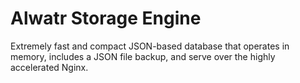 # Alwatr Storage Engine

Extremely fast and compact JSON-based database that operates in memory, includes a JSON file backup, and serve over the highly accelerated Nginx.
